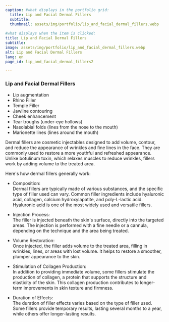 ```yaml
---
caption: #what displays in the portfolio grid:
  title: Lip and Facial Dermal Fillers
  subtitle:  
  thumbnail: assets/img/portfolio/lip_and_facial_dermal_fillers.webp
  
#what displays when the item is clicked:
title: Lip and Facial Dermal Fillers
subtitle: 
image: assets/img/portfolio/lip_and_facial_dermal_fillers.webp
alt: Lip and Facial Dermal Fillers
lang: en
page_id: lip_and_facial_dermal_fillers2

---
```

### Lip and Facial Dermal Fillers
- Lip augmentation
- Rhino Filler
- Temple Filler 
- Jawline contouring
- Cheek enhancement
- Tear troughs (under-eye hollows)
- Nasolabial folds (lines from the nose to the mouth)
- Marionette lines (lines around the mouth)

Dermal fillers are cosmetic injectables designed to add volume, contour, and reduce the appearance of wrinkles and fine lines in the face. They are commonly used to restore a more youthful and refreshed appearance. Unlike botulinum toxin, which relaxes muscles to reduce wrinkles, fillers work by adding volume to the treated area.  

Here's how dermal fillers generally work:
- Composition:  
  Dermal fillers are typically made of various substances, and the specific type of filler used can vary. Common filler ingredients include hyaluronic acid, collagen, calcium hydroxylapatite, and poly-L-lactic acid. Hyaluronic acid is one of the most widely used and versatile fillers.

- Injection Process:  
The filler is injected beneath the skin's surface, directly into the targeted areas. The injection is performed with a fine needle or a cannula, depending on the technique and the area being treated.

- Volume Restoration:  
Once injected, the filler adds volume to the treated area, filling in wrinkles, lines, or areas with lost volume. It helps to restore a smoother, plumper appearance to the skin.

- Stimulation of Collagen Production:  
In addition to providing immediate volume, some fillers stimulate the production of collagen, a protein that supports the structure and elasticity of the skin. This collagen production contributes to longer-term improvements in skin texture and firmness.

- Duration of Effects:  
The duration of filler effects varies based on the type of filler used. Some fillers provide temporary results, lasting several months to a year, while others offer longer-lasting results.
